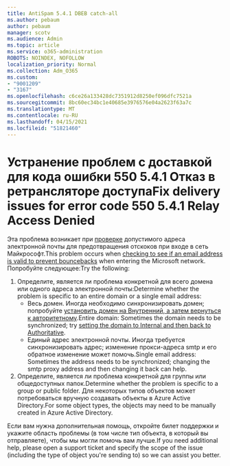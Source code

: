 ```yaml
---
title: AntiSpam 5.4.1 DBEB catch-all
ms.author: pebaum
author: pebaum
manager: scotv
ms.audience: Admin
ms.topic: article
ms.service: o365-administration
ROBOTS: NOINDEX, NOFOLLOW
localization_priority: Normal
ms.collection: Adm_O365
ms.custom:
- "9001209"
- "3167"
ms.openlocfilehash: c6ce26a133428dc7351912d8250ef096dfc7521a
ms.sourcegitcommit: 8bc60ec34bc1e40685e3976576e04a2623f63a7c
ms.translationtype: MT
ms.contentlocale: ru-RU
ms.lasthandoff: 04/15/2021
ms.locfileid: "51821460"
---
```

# <a name="fix-delivery-issues-for-error-code-550-541-relay-access-denied"></a><span data-ttu-id="70a13-102">Устранение проблем с доставкой для кода ошибки 550 5.4.1 Отказ в ретрансляторе доступа</span><span class="sxs-lookup"><span data-stu-id="70a13-102">Fix delivery issues for error code 550 5.4.1 Relay Access Denied</span></span>

<span data-ttu-id="70a13-103">Эта проблема возникает при [проверке](https://docs.microsoft.com/exchange/mail-flow-best-practices/use-directory-based-edge-blocking) допустимого адреса электронной почты для предотвращения отскоков при входе в сеть Майкрософт.</span><span class="sxs-lookup"><span data-stu-id="70a13-103">This problem occurs when [checking to see if an email address is valid to prevent bouncebacks](https://docs.microsoft.com/exchange/mail-flow-best-practices/use-directory-based-edge-blocking) when entering the Microsoft network.</span></span> <span data-ttu-id="70a13-104">Попробуйте следующее:</span><span class="sxs-lookup"><span data-stu-id="70a13-104">Try the following:</span></span>

1. <span data-ttu-id="70a13-105">Определите, является ли проблема конкретной для всего домена или одного адреса электронной почты:</span><span class="sxs-lookup"><span data-stu-id="70a13-105">Determine whether the problem is specific to an entire domain or a single email address:</span></span>
    - <span data-ttu-id="70a13-106">Весь домен. Иногда необходимо синхронизировать домен; попробуйте [установить домен на Внутренний, а затем вернуться к авторитетному](https://docs.microsoft.com/exchange/mail-flow-best-practices/manage-accepted-domains/manage-accepted-domains).</span><span class="sxs-lookup"><span data-stu-id="70a13-106">Entire domain: Sometimes the domain needs to be synchronized; try [setting the domain to Internal and then back to Authoritative](https://docs.microsoft.com/exchange/mail-flow-best-practices/manage-accepted-domains/manage-accepted-domains).</span></span>
    - <span data-ttu-id="70a13-107">Единый адрес электронной почты. Иногда требуется синхронизировать адрес; изменение прокси-адреса smtp и его обратное изменение может помочь.</span><span class="sxs-lookup"><span data-stu-id="70a13-107">Single email address: Sometimes the address needs to be synchronized; changing the smtp proxy address and then changing it back can help.</span></span>
2. <span data-ttu-id="70a13-108">Определите, является ли проблема конкретной для группы или общедоступных папок.</span><span class="sxs-lookup"><span data-stu-id="70a13-108">Determine whether the problem is specific to a group or public folder.</span></span> <span data-ttu-id="70a13-109">Для некоторых типов объектов может потребоваться вручную создавать объекты в Azure Active Directory.</span><span class="sxs-lookup"><span data-stu-id="70a13-109">For some object types, the objects may need to be manually created in Azure Active Directory.</span></span>

<span data-ttu-id="70a13-110">Если вам нужна дополнительная помощь, откройте билет поддержки и укажите область проблемы (в том числе тип объекта, в который вы отправляете), чтобы мы могли помочь вам лучше.</span><span class="sxs-lookup"><span data-stu-id="70a13-110">If you need additional help, please open a support ticket and specify the scope of the issue (including the type of object you're sending to) so we can assist you better.</span></span>